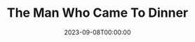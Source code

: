 ---
title: The Man Who Came To Dinner
date: 2023-09-08T00:00:00
opening_date: 1941-10-14
closing_date: 1941-10-17
layout: productions
program:
Theatre: Theatre Jacksonville
Venue: Little Theatre
cast:
- 1st Deputy: Ray Sage
- 1st Expressman: George Spelvin
- 1st Radio Technician: George Spelvin, Jr
- 2nd Deputy: Martin Temple
- 2nd Expressman: Ellis Barnett
- 2nd Radio Technician: Milton Rehberg
- A Plainclothes Man: J. Ed. Currington
- Banjo: Alfred Seitner
- Bert Jefferson: Jimmie Lumpkin
- Beverly Carlton: E.S. Beauchamp-Nobbs
- Dr. Bradley: Donald DeHoff
- Harriet Stanley: Jewett Ashley
- John: William Brenner
- June Stanley: Marguerite Phillips
- Lorraine Sheldon: Mary Crabtree
- Luncheon Guest:
  - Ensign Jack W. Jordan
  - Ensign Melville F. Heath, Jr.
  - Lt. Leonidas M. Matthews
- Maggie Cutler: Patricia Eatman
- Miss Preen: Irma Stockwell
- Mr. Baker: Lt. (j.g.) Owen E. Sowerwine
- Mr. Stanley: Phil Devlin
- Mrs. Dexter: Mary Noble
- Mrs. Ernest Stanley: Mary Holden Poyntz
- Mrs. McCutcheon: Shirley Chardkoff
- Professor Metz: Rawdon Sharpe
- Richard Stanley: Hal Taylor, Jr.
- Sandy: John Fankhauser
- Sarah: Ruth Carruthers
- Sheridan Whiteside: Lt. Commander P.C. Poyntz
- Westcott: Dr. Louis Larmoyeux, jr.
- Young Boy:
  - Charlie Travis
  - Gay Anderson
  - Jack Hartley
  - Jack Porter
  - Leslie McKay
  - Louis Odom
crew:
- Assistant to Director: Maybird Heath
- Director: Leighton M. Ballew
- Make-up:
  - Elmo Lehman
- Make-up Assistant:
  - Eleanor Edwards
  - Jean Runyon
  - Mrs. C.W. Nelson
  - Mrs. Rawdon Sharpe
  - Peppy Broome
- Property Assistant:
  - Margaret Devlin
  - Marian Whatley
  - Meta Gilmore
- Props: Mrs. L.D. Behner
- Stage Crew:
  - Dorothy Lupfer
  - Eleanor Edwards
  - Elizabeth Hulett
  - Ellis Barnett
  - J.Ed. Currington
  - Margery Jones
  - Martin Temple
  - Mary Garcia
  - Meta Gilmore
  - Ray Sage
  - Stokes Perry
- Stage Manager: Jessie Hoagland
orchestra:
---